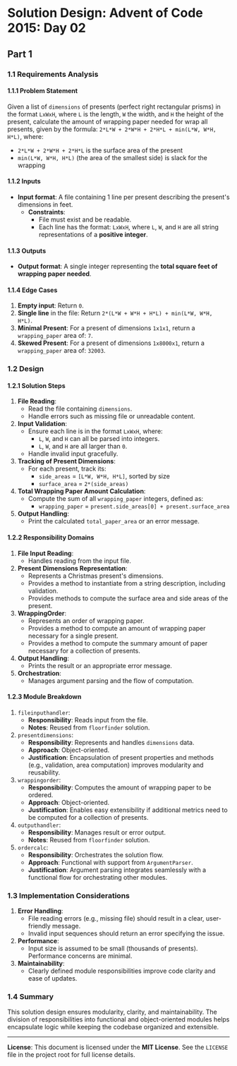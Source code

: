 <!-- SPDX-License-Identifier: MIT -->
<!-- Copyright (c) Vojtech Krajnansky -->
# Solution Design: Advent of Code 2015: Day 02
## Part 1
### 1.1 Requirements Analysis
#### 1.1.1 Problem Statement
Given a list of `dimensions` of presents (perfect right rectangular prisms) in the format `LxWxH`, where `L` is the length, `W` the width, and `H` the height of the present, calculate the amount of wrapping paper needed for wrap all presents, given by the formula: `2*L*W + 2*W*H + 2*H*L + min(L*W, W*H, H*L)`, where:
- `2*L*W + 2*W*H + 2*H*L` is the surface area of the present
- `min(L*W, W*H, H*L)` (the area of the smallest side) is slack for the wrapping

#### 1.1.2 Inputs
- **Input format**: A file containing 1 line per present describing the present's dimensions in feet.
  - **Constraints**:
    - File must exist and be readable.
    - Each line has the format: `LxWxH`, where `L`, `W`, and `H` are all string representations of a **positive integer**.

#### 1.1.3 Outputs
- **Output format**: A single integer representing the **total square feet of wrapping paper needed**.

#### 1.1.4 Edge Cases
1. **Empty input**: Return `0`.
2. **Single line** in the file: Return `2*(L*W + W*H + H*L) + min(L*W, W*H, H*L)`.
3. **Minimal Present**: For a present of dimensions `1x1x1`, return a `wrapping_paper` area of: `7`.
4. **Skewed Present**: For a present of dimensions `1x8000x1`, return a `wrapping_paper` area of: `32003`.

### 1.2 Design
#### 1.2.1 Solution Steps
1. **File Reading**:
   - Read the file containing `dimensions`.
   - Handle errors such as missing file or unreadable content.
2. **Input Validation**:
   - Ensure each line is in the format `LxWxH`, where:
     - `L`, `W`, and `H` can all be parsed into integers.
     - `L`, `W`, and `H` are all larger than `0`.
   - Handle invalid input gracefully.
3. **Tracking of Present Dimensions**:
   - For each present, track its:
     - `side_areas` = `[L*W, W*H, H*L]`, sorted by size
     - `surface_area` = `2*(side_areas)`
3. **Total Wrapping Paper Amount Calculation**:
   - Compute the sum of all `wrapping_paper` integers, defined as:
     - `wrapping_paper` = `present.side_areas[0] + present.surface_area`
4. **Output Handling**:
   - Print the calculated `total_paper_area` or an error message.

#### 1.2.2 Responsibility Domains
1. **File Input Reading**:
   - Handles reading from the input file.
2. **Present Dimensions Representation**:
   - Represents a Christmas present's dimensions.
   - Provides a method to instantiate from a string description, including validation.
   - Provides methods to compute the surface area and side areas of the present.
3. **WrappingOrder**:
   - Represents an order of wrapping paper.
   - Provides a method to compute an amount of wrapping paper necessary for a single present.
   - Provides a method to compute the summary amount of paper necessary for a collection of presents.
3. **Output Handling**:
   - Prints the result or an appropriate error message.
4. **Orchestration**:
   - Manages argument parsing and the flow of computation.

#### 1.2.3 Module Breakdown
1. `fileinputhandler`:
   - **Responsibility**: Reads input from the file.
   - **Notes**: Reused from `floorfinder` solution.
2. `presentdimensions`:
   - **Responsibility**: Represents and handles `dimensions` data.
   - **Approach**: Object-oriented.
   - **Justification**: Encapsulation of present properties and methods (e.g., validation, area computation) improves modularity and reusability.
3. `wrappingorder`:
   - **Responsibility**: Computes the amount of wrapping paper to be ordered.
   - **Approach**: Object-oriented.
   - **Justification**: Enables easy extensibility if additional metrics need to be computed for a collection of presents.
3. `outputhandler`:
   - **Responsibility**: Manages result or error output.
   - **Notes**: Reused from `floorfinder` solution.
4. `ordercalc`:
   - **Responsibility**: Orchestrates the solution flow.
   - **Approach**: Functional with support from `ArgumentParser`.
   - **Justification**: Argument parsing integrates seamlessly with a functional flow for orchestrating other modules.

### 1.3 Implementation Considerations
1. **Error Handling**:
   - File reading errors (e.g., missing file) should result in a clear, user-friendly message.
   - Invalid input sequences should return an error specifying the issue.
2. **Performance**:
   - Input size is assumed to be small (thousands of presents). Performance concerns are minimal.
3. **Maintainability**:
   - Clearly defined module responsibilities improve code clarity and ease of updates.

### 1.4 Summary
This solution design ensures modularity, clarity, and maintainability. The division of responsibilities into functional and object-oriented modules helps encapsulate logic while keeping the codebase organized and extensible.

---

**License**: This document is licensed under the **MIT License**. See the `LICENSE` file in the project root for full license details.
